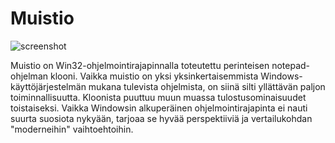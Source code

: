 # Muistio

![screenshot](https://user-images.githubusercontent.com/24417774/119259978-68792800-bbd9-11eb-8745-13bf5587446e.png)

Muistio on Win32-ohjelmointirajapinnalla toteutettu perinteisen notepad-ohjelman klooni. Vaikka muistio on yksi yksinkertaisemmista Windows-käyttöjärjestelmän mukana tulevista ohjelmista, on siinä silti yllättävän paljon toiminnallisuutta. Kloonista puuttuu muun muassa tulostusominaisuudet toistaiseksi. Vaikka Windowsin alkuperäinen ohjelmointirajapinta ei nauti suurta suosiota nykyään, tarjoaa se hyvää perspektiiviä ja vertailukohdan "moderneihin" vaihtoehtoihin.

